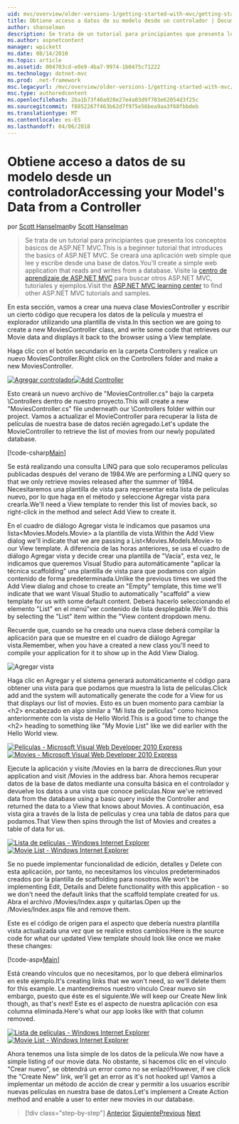 ```yaml
---
uid: mvc/overview/older-versions-1/getting-started-with-mvc/getting-started-with-mvc-part5
title: Obtiene acceso a datos de su modelo desde un controlador | Documentos de Microsoft
author: shanselman
description: Se trata de un tutorial para principiantes que presenta los conceptos básicos de ASP.NET MVC. Crear una aplicación web simple que lee y escribe desde una base de datos.
ms.author: aspnetcontent
manager: wpickett
ms.date: 08/14/2010
ms.topic: article
ms.assetid: 004703cd-e0e9-4ba7-9974-1b0475c71222
ms.technology: dotnet-mvc
ms.prod: .net-framework
msc.legacyurl: /mvc/overview/older-versions-1/getting-started-with-mvc/getting-started-with-mvc-part5
msc.type: authoredcontent
ms.openlocfilehash: 2ba1b73f40a920e27e4a03d9f703e62054d3f25c
ms.sourcegitcommit: f8852267f463b62d7f975e56bea9aa3f68fbbdeb
ms.translationtype: MT
ms.contentlocale: es-ES
ms.lasthandoff: 04/06/2018
---
```

<a name="accessing-your-models-data-from-a-controller"></a><span data-ttu-id="b00aa-104">Obtiene acceso a datos de su modelo desde un controlador</span><span class="sxs-lookup"><span data-stu-id="b00aa-104">Accessing your Model's Data from a Controller</span></span>
====================
<span data-ttu-id="b00aa-105">por [Scott Hanselman](https://github.com/shanselman)</span><span class="sxs-lookup"><span data-stu-id="b00aa-105">by [Scott Hanselman](https://github.com/shanselman)</span></span>

> <span data-ttu-id="b00aa-106">Se trata de un tutorial para principiantes que presenta los conceptos básicos de ASP.NET MVC.</span><span class="sxs-lookup"><span data-stu-id="b00aa-106">This is a beginner tutorial that introduces the basics of ASP.NET MVC.</span></span> <span data-ttu-id="b00aa-107">Se creará una aplicación web simple que lee y escribe desde una base de datos.</span><span class="sxs-lookup"><span data-stu-id="b00aa-107">You'll create a simple web application that reads and writes from a database.</span></span> <span data-ttu-id="b00aa-108">Visite la [centro de aprendizaje de ASP.NET MVC](../../../index.md) para buscar otros ASP.NET MVC, tutoriales y ejemplos.</span><span class="sxs-lookup"><span data-stu-id="b00aa-108">Visit the [ASP.NET MVC learning center](../../../index.md) to find other ASP.NET MVC tutorials and samples.</span></span>


<span data-ttu-id="b00aa-109">En esta sección, vamos a crear una nueva clase MoviesController y escribir un cierto código que recupera los datos de la película y muestra el explorador utilizando una plantilla de vista.</span><span class="sxs-lookup"><span data-stu-id="b00aa-109">In this section we are going to create a new MoviesController class, and write some code that retrieves our Movie data and displays it back to the browser using a View template.</span></span>

<span data-ttu-id="b00aa-110">Haga clic con el botón secundario en la carpeta Controllers y realice un nuevo MoviesController.</span><span class="sxs-lookup"><span data-stu-id="b00aa-110">Right click on the Controllers folder and make a new MoviesController.</span></span>

<span data-ttu-id="b00aa-111">[![Agregar controlador](getting-started-with-mvc-part5/_static/image2.png)](getting-started-with-mvc-part5/_static/image1.png)</span><span class="sxs-lookup"><span data-stu-id="b00aa-111">[![Add Controller](getting-started-with-mvc-part5/_static/image2.png)](getting-started-with-mvc-part5/_static/image1.png)</span></span>

<span data-ttu-id="b00aa-112">Esto creará un nuevo archivo de "MoviesController.cs" bajo la carpeta \Controllers dentro de nuestro proyecto.</span><span class="sxs-lookup"><span data-stu-id="b00aa-112">This will create a new "MoviesController.cs" file underneath our \Controllers folder within our project.</span></span> <span data-ttu-id="b00aa-113">Vamos a actualizar el MovieController para recuperar la lista de películas de nuestra base de datos recién agregado.</span><span class="sxs-lookup"><span data-stu-id="b00aa-113">Let's update the MovieController to retrieve the list of movies from our newly populated database.</span></span>

[!code-csharp[Main](getting-started-with-mvc-part5/samples/sample1.cs)]

<span data-ttu-id="b00aa-114">Se está realizando una consulta LINQ para que solo recuperamos películas publicadas después del verano de 1984.</span><span class="sxs-lookup"><span data-stu-id="b00aa-114">We are performing a LINQ query so that we only retrieve movies released after the summer of 1984.</span></span> <span data-ttu-id="b00aa-115">Necesitaremos una plantilla de vista para representar esta lista de películas nuevo, por lo que haga en el método y seleccione Agregar vista para crearla.</span><span class="sxs-lookup"><span data-stu-id="b00aa-115">We'll need a View template to render this list of movies back, so right-click in the method and select Add View to create it.</span></span>

<span data-ttu-id="b00aa-116">En el cuadro de diálogo Agregar vista le indicamos que pasamos una lista&lt;Movies.Models.Movie&gt; a la plantilla de vista.</span><span class="sxs-lookup"><span data-stu-id="b00aa-116">Within the Add View dialog we'll indicate that we are passing a List&lt;Movies.Models.Movie&gt; to our View template.</span></span> <span data-ttu-id="b00aa-117">A diferencia de las horas anteriores, se usa el cuadro de diálogo Agregar vista y decide crear una plantilla de "Vacía", esta vez, le indicamos que queremos Visual Studio para automáticamente "aplicar la técnica scaffolding" una plantilla de vista para que podamos con algún contenido de forma predeterminada.</span><span class="sxs-lookup"><span data-stu-id="b00aa-117">Unlike the previous times we used the Add View dialog and chose to create an "Empty" template, this time we'll indicate that we want Visual Studio to automatically "scaffold" a view template for us with some default content.</span></span> <span data-ttu-id="b00aa-118">Deberá hacerlo seleccionando el elemento "List" en el menú"ver contenido de lista desplegable.</span><span class="sxs-lookup"><span data-stu-id="b00aa-118">We'll do this by selecting the "List" item within the "View content dropdown menu.</span></span>

<span data-ttu-id="b00aa-119">Recuerde que, cuando se ha creado una nueva clase deberá compilar la aplicación para que se muestre en el cuadro de diálogo Agregar vista.</span><span class="sxs-lookup"><span data-stu-id="b00aa-119">Remember, when you have a created a new class you'll need to compile your application for it to show up in the Add View Dialog.</span></span>

![Agregar vista](getting-started-with-mvc-part5/_static/image3.png)

<span data-ttu-id="b00aa-121">Haga clic en Agregar y el sistema generará automáticamente el código para obtener una vista para que podamos que muestra la lista de películas.</span><span class="sxs-lookup"><span data-stu-id="b00aa-121">Click add and the system will automatically generate the code for a View for us that displays our list of movies.</span></span> <span data-ttu-id="b00aa-122">Esto es un buen momento para cambiar la &lt;h2&gt; encabezado en algo similar a "Mi lista de películas" como hicimos anteriormente con la vista de Hello World.</span><span class="sxs-lookup"><span data-stu-id="b00aa-122">This is a good time to change the &lt;h2&gt; heading to something like "My Movie List" like we did earlier with the Hello World view.</span></span>

<span data-ttu-id="b00aa-123">[![Películas - Microsoft Visual Web Developer 2010 Express](getting-started-with-mvc-part5/_static/image5.png)](getting-started-with-mvc-part5/_static/image4.png)</span><span class="sxs-lookup"><span data-stu-id="b00aa-123">[![Movies - Microsoft Visual Web Developer 2010 Express](getting-started-with-mvc-part5/_static/image5.png)](getting-started-with-mvc-part5/_static/image4.png)</span></span>

<span data-ttu-id="b00aa-124">Ejecute la aplicación y visite /Movies en la barra de direcciones.</span><span class="sxs-lookup"><span data-stu-id="b00aa-124">Run your application and visit /Movies in the address bar.</span></span> <span data-ttu-id="b00aa-125">Ahora hemos recuperar datos de la base de datos mediante una consulta básica en el controlador y devuelve los datos a una vista que conoce películas.</span><span class="sxs-lookup"><span data-stu-id="b00aa-125">Now we've retrieved data from the database using a basic query inside the Controller and returned the data to a View that knows about Movies.</span></span> <span data-ttu-id="b00aa-126">A continuación, esa vista gira a través de la lista de películas y crea una tabla de datos para que podamos.</span><span class="sxs-lookup"><span data-stu-id="b00aa-126">That View then spins through the list of Movies and creates a table of data for us.</span></span>

<span data-ttu-id="b00aa-127">[![Lista de películas - Windows Internet Explorer](getting-started-with-mvc-part5/_static/image7.png)](getting-started-with-mvc-part5/_static/image6.png)</span><span class="sxs-lookup"><span data-stu-id="b00aa-127">[![Movie List - Windows Internet Explorer](getting-started-with-mvc-part5/_static/image7.png)](getting-started-with-mvc-part5/_static/image6.png)</span></span>

<span data-ttu-id="b00aa-128">Se no puede implementar funcionalidad de edición, detalles y Delete con esta aplicación, por tanto, no necesitamos los vínculos predeterminados creados por la plantilla de scaffolding para nosotros.</span><span class="sxs-lookup"><span data-stu-id="b00aa-128">We won't be implementing Edit, Details and Delete functionality with this application - so we don't need the default links that the scaffold template created for us.</span></span> <span data-ttu-id="b00aa-129">Abra el archivo /Movies/Index.aspx y quitarlas.</span><span class="sxs-lookup"><span data-stu-id="b00aa-129">Open up the /Movies/Index.aspx file and remove them.</span></span>

<span data-ttu-id="b00aa-130">Este es el código de origen para el aspecto que debería nuestra plantilla vista actualizada una vez que se realice estos cambios:</span><span class="sxs-lookup"><span data-stu-id="b00aa-130">Here is the source code for what our updated View template should look like once we make these changes:</span></span>

[!code-aspx[Main](getting-started-with-mvc-part5/samples/sample2.aspx)]

<span data-ttu-id="b00aa-131">Está creando vínculos que no necesitamos, por lo que deberá eliminarlos en este ejemplo.</span><span class="sxs-lookup"><span data-stu-id="b00aa-131">It's creating links that we won't need, so we'll delete them for this example.</span></span> <span data-ttu-id="b00aa-132">Le mantendremos nuestro vínculo Crear nuevo sin embargo, puesto que éste es el siguiente.</span><span class="sxs-lookup"><span data-stu-id="b00aa-132">We will keep our Create New link though, as that's next!</span></span> <span data-ttu-id="b00aa-133">Este es el aspecto de nuestra aplicación con esa columna eliminada.</span><span class="sxs-lookup"><span data-stu-id="b00aa-133">Here's what our app looks like with that column removed.</span></span>

<span data-ttu-id="b00aa-134">[![Lista de películas - Windows Internet Explorer](getting-started-with-mvc-part5/_static/image9.png)](getting-started-with-mvc-part5/_static/image8.png)</span><span class="sxs-lookup"><span data-stu-id="b00aa-134">[![Movie List - Windows Internet Explorer](getting-started-with-mvc-part5/_static/image9.png)](getting-started-with-mvc-part5/_static/image8.png)</span></span>

<span data-ttu-id="b00aa-135">Ahora tenemos una lista simple de los datos de la película.</span><span class="sxs-lookup"><span data-stu-id="b00aa-135">We now have a simple listing of our movie data.</span></span> <span data-ttu-id="b00aa-136">No obstante, si hacemos clic en el vínculo "Crear nuevo", se obtendrá un error como no se enlazó!</span><span class="sxs-lookup"><span data-stu-id="b00aa-136">However, if we click the "Create New" link, we'll get an error as it's not hooked up!</span></span> <span data-ttu-id="b00aa-137">Vamos a implementar un método de acción de crear y permitir a los usuarios escribir nuevas películas en nuestra base de datos.</span><span class="sxs-lookup"><span data-stu-id="b00aa-137">Let's implement a Create Action method and enable a user to enter new movies in our database.</span></span>

> [!div class="step-by-step"]
> <span data-ttu-id="b00aa-138">[Anterior](getting-started-with-mvc-part4.md)
> [Siguiente](getting-started-with-mvc-part6.md)</span><span class="sxs-lookup"><span data-stu-id="b00aa-138">[Previous](getting-started-with-mvc-part4.md)
[Next](getting-started-with-mvc-part6.md)</span></span>
